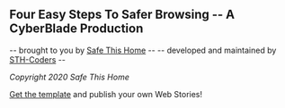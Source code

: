 ## Four Easy Steps To Safer Browsing -- A CyberBlade Production

-- brought to you by [Safe This Home](https://safethishome.com) --
-- developed and maintained by [STH-Coders](https://github.com/STH-Coders) --

*Copyright 2020 Safe This Home*

[Get the template](https://github.com/killshot13/google-web-stories-template) and publish your own Web Stories! 


